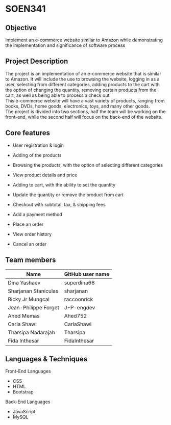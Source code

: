 # SOEN341

## Objective

Implement an e-commerce website similar to Amazon while demonstrating the implementation and significance of software process

## Project Description

  The project is an implementation of an e-commerce website that is similar to Amazon.  It will include the use to browsing the website, logging in as a user, selecting from different categories,  adding products to the cart with the option of changing the quantity, removing certain products from the cart, as well as being able to process a check out.  
This e-commerce website will have a vast variety of products, ranging from books, DVDs, home goods, electronics, toys, and many other goods.  
The project is divided into two sections, half the team will be working on the front-end, while the second half will focus on the back-end of the website.  

## Core features 

  * User registration & login 
  * Adding of the products
  * Browsing the products, with the option of selecting different categories
  * View product details and price
  
  * Adding to cart, with the ability to set the quantity
  * Update the quantity or remove the product from cart

  * Checkout with subtotal, tax, & shipping fees
  * Add a payment method
  * Place an order
  
  * View order history
  * Cancel an order

## Team members
| Name | GitHub user name |
| ------------- | ------------- |
|  Dina Yashaev| superdina68 |
| Sharjanan Staniculas  | sharjanan  |
| Ricky Jr Mungcal  | raccoonrick  |
| Jean-Philippe Forget  | J-P-engdev  |
| Ahed Memas  | Ahed752  |
| Carla Shawi  | CarlaShawi  |
| Tharsipa Nadarajah  | Tharsipa  |
| Fida Inthesar   | FidaInthesar  |

## Languages & Techniques
Front-End Languages
* CSS
* HTML
* Bootstrap

Back-End Languages
* JavaScript
* MySQL

